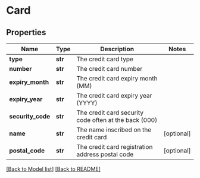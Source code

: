 # Card

## Properties

Name | Type | Description | Notes
------------ | ------------- | ------------- | -------------
**type** | **str** | The credit card type | 
**number** | **str** | The credit card number | 
**expiry_month** | **str** | The credit card expiry month (MM) | 
**expiry_year** | **str** | The credit card expiry year (YYYY) | 
**security_code** | **str** | The credit card security code often at the back (000) | 
**name** | **str** | The name inscribed on the credit card | [optional] 
**postal_code** | **str** | The credit card registration address postal code | [optional] 

[[Back to Model list]](../README.md#documentation-for-models) [[Back to README]](../README.md)

